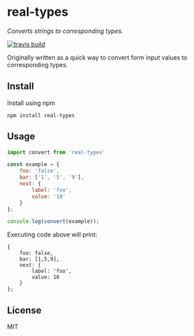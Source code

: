 # real-types

_Converts strings to corresponding types._ 

[![travis build](https://img.shields.io/travis/nikitasfrs/real-types.svg)](https://travis-ci.org/nikitasfrs/real-types)

Originally written as a quick way to convert form input values to corresponding types.

## Install
Install using npm

```
npm install real-types
```

## Usage
```js
import convert from 'real-types'

const example = {
    foo: 'false',
    bar: ['1', '5', '9'],
    next: {
        label: 'foo',
        value: '10'
    }
};

console.log(convert(example));
```

Executing code above will print:
```
{
    foo: false,
    bar: [1,5,9],
    next: {
        label: 'foo',
        value: 10
    }
};
```

## License

MIT
